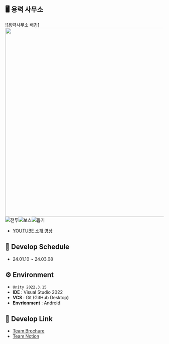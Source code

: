 ## 🖥️ 용력 사무소
![용력사무소 배경]<img src="https://github.com/gusrb0296/TeamProject-IdleGame/assets/21351278/e72dc94e-4762-4666-ac62-9cfb7a9083be.png" width = "600" height= "600"/>
![전투](https://github.com/gusrb0296/TeamProject-IdleGame/assets/21351278/4b61cd7a-77ff-4627-8f0a-363b88647812)![보스](https://github.com/gusrb0296/TeamProject-IdleGame/assets/21351278/173c7f0f-7d73-46be-a1a1-481128ba578b)![뽑기](https://github.com/gusrb0296/TeamProject-IdleGame/assets/21351278/6b44056f-a8bc-4dba-ba56-b00c45a60a19)



+ [YOUTUBE 소개 영상](https://www.youtube.com/watch?v=AbceaCXGerw)

## 📆 Develop Schedule

* 24.01.10 ~ 24.03.08

## ⚙️ Environment

- `Unity 2022.3.15`
- **IDE** : Visual Studio 2022
- **VCS** : Git (GitHub Desktop)
- **Envrionment** : Android

## 📌 Develop Link

- [Team Brochure](https://www.notion.so/b82d4db11d164a4e862ff9be4ad12b7b?pvs=4)
- [Team Notion](https://www.notion.so/68656b3df2a3484695ce7d5b89b83b9d) 
